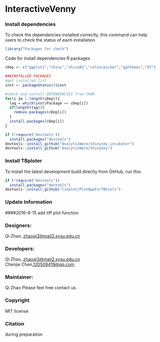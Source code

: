 # InteractiveVenny


### Install dependencies
To check the dependencies installed correctly, this command can help users to check the status of each installation<br/>
```R
library("Packages for check")
```
Code for install dependencies R packages 
```R
cDep <- c("ggplot2","shiny","shinyBS","colourpicker","ggthemes","DT")

###INSTALLED PACKAGES
#get installed list
inst <- packageStatus()$inst

#check and install DEPENDENCIES from CRAN
for(i in 1:length(cDep)){
  tag = which(inst$Package == cDep[i])
  if(length(tag)){
    remove.packages(cDep[i])
  }
  install.packages(cDep[i])
}

if (!require("devtools"))
  install.packages("devtools")
devtools::install_github("AnalytixWare/shinysky.incubator")
devtools::install_github("AnalytixWare/ShinySky")

```
### Install TBploter
To install the latest development build directly from GitHub, run this:

```R
if (!require("devtools"))
  install.packages("devtools")
devtools::install_github("likelet/PlotAppForTBtools")
```
### Update Information
####2016-8-15
add tiff plot function 

### Designers:
Qi Zhao, zhaoqi3@mail2.sysu.edu.cn<br/>

### Developers:
Qi Zhao, zhaoqi3@mail2.sysu.edu.cn <br/>
Chenjie Chen,120509419@qq.com

### Maintainer:
Qi Zhao
Please feel free contact us. <br/>

### Copyright
MIT license

### Citation 
during preparation